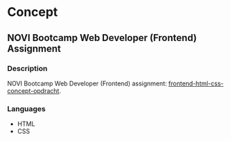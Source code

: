 # Concept
## NOVI Bootcamp Web Developer (Frontend) Assignment

### Description

NOVI Bootcamp Web Developer (Frontend) assignment: [frontend-html-css-concept-opdracht](https://github.com/hogeschoolnovi/frontend-html-css-concept-opdracht/tree/master).

### Languages

* HTML
* CSS